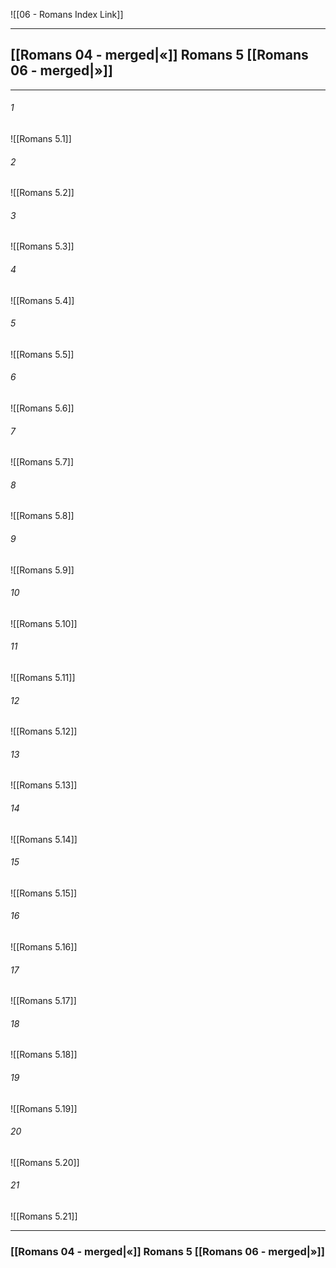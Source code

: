 ![[06 - Romans Index Link]]

---
##  [[Romans 04 - merged|«]] Romans 5 [[Romans 06 - merged|»]]

---

###### 1
![[Romans 5.1]] 

###### 2
![[Romans 5.2]] 

###### 3
![[Romans 5.3]] 

###### 4
![[Romans 5.4]]

###### 5 
![[Romans 5.5]] 

###### 6
![[Romans 5.6]] 

###### 7
![[Romans 5.7]] 

###### 8
![[Romans 5.8]] 

###### 9
![[Romans 5.9]] 

###### 10
![[Romans 5.10]] 

###### 11
![[Romans 5.11]] 

###### 12
![[Romans 5.12]]

###### 13
![[Romans 5.13]] 

###### 14
![[Romans 5.14]] 

###### 15
![[Romans 5.15]]

###### 16
![[Romans 5.16]] 

###### 17
![[Romans 5.17]]

###### 18
![[Romans 5.18]] 

###### 19
![[Romans 5.19]] 

###### 20
![[Romans 5.20]]

###### 21
![[Romans 5.21]] 


---
###  [[Romans 04 - merged|«]] Romans 5 [[Romans 06 - merged|»]]